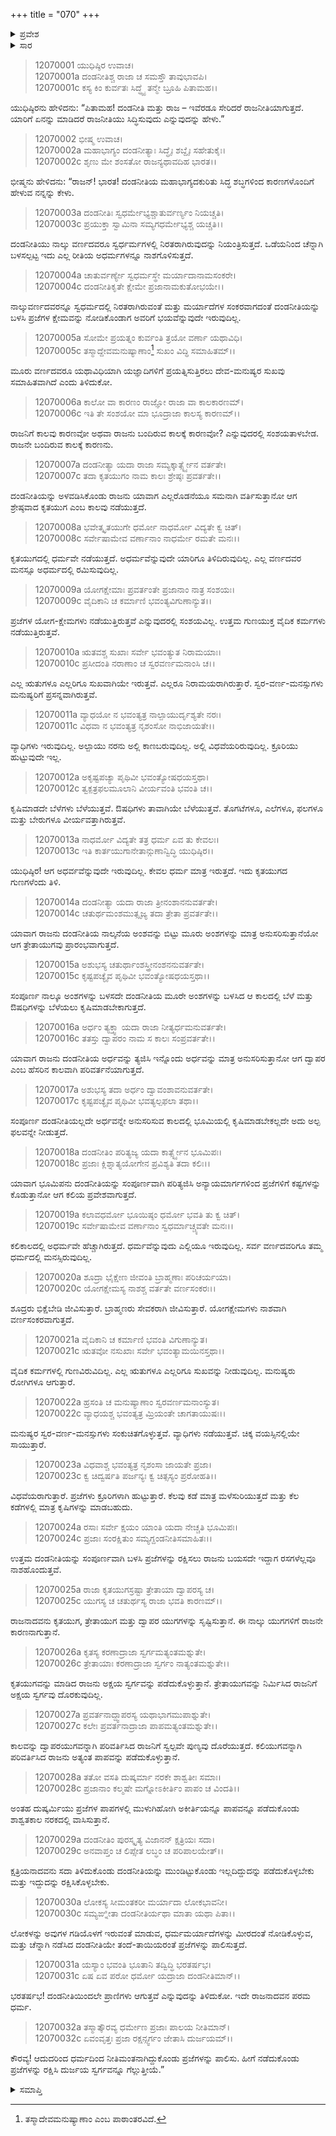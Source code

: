 +++
title = "070"
+++

<details><summary>ಪ್ರವೇಶ</summary>


।।   ಓಂ ಓಂ ನಮೋ ನಾರಾಯಣಾಯ।।   ಶ್ರೀ ವೇದವ್ಯಾಸಾಯ ನಮಃ ।।

ಶ್ರೀ ಕೃಷ್ಣದ್ವೈಪಾಯನ ವೇದವ್ಯಾಸ ವಿರಚಿತ  

**ಶ್ರೀ ಮಹಾಭಾರತ**

**ಶಾಂತಿ ಪರ್ವ**

**ರಾಜಧರ್ಮ ಪರ್ವ**

**ಅಧ್ಯಾಯ 70**

</details>

<details><summary>ಸಾರ</summary>

ದಂಡನೀತಿ (1-32).


</details>


> 12070001 ಯುಧಿಷ್ಠಿರ ಉವಾಚ।  
12070001a ದಂಡನೀತಿಶ್ಚ ರಾಜಾ ಚ ಸಮಸ್ತೌ ತಾವುಭಾವಪಿ।  
12070001c ಕಸ್ಯ ಕಿಂ ಕುರ್ವತಃ ಸಿದ್ಧ್ಯೈ ತನ್ಮೇ ಬ್ರೂಹಿ ಪಿತಾಮಹ।।

ಯುಧಿಷ್ಠಿರನು ಹೇಳಿದನು: “ಪಿತಾಮಹ! ದಂಡನೀತಿ ಮತ್ತು ರಾಜ – ಇವೆರಡೂ ಸೇರಿದರೆ ರಾಜನೀತಿಯಾಗುತ್ತದೆ. ಯಾರಿಗೆ ಏನನ್ನು ಮಾಡಿದರೆ ರಾಜನೀತಿಯು ಸಿದ್ಧಿಸುವುದು ಎನ್ನುವುದನ್ನು ಹೇಳು.”

> 12070002 ಭೀಷ್ಮ ಉವಾಚ।  
12070002a ಮಹಾಭಾಗ್ಯಂ ದಂಡನೀತ್ಯಾಃ ಸಿದ್ಧೈಃ ಶಬ್ದೈಃ ಸಹೇತುಕೈಃ।  
12070002c ಶೃಣು ಮೇ ಶಂಸತೋ ರಾಜನ್ಯಥಾವದಿಹ ಭಾರತ।।

ಭೀಷ್ಮನು ಹೇಳಿದನು: “ರಾಜನ್! ಭಾರತ! ದಂಡನೀತಿಯ ಮಹಾಭಾಗ್ಯದಕುರಿತು ಸಿದ್ಧ ಶಬ್ಧಗಳಿಂದ ಕಾರಣಗಳೊಂದಿಗೆ ಹೇಳುವ ನನ್ನನ್ನು ಕೇಳು.

> 12070003a ದಂಡನೀತಿಃ ಸ್ವಧರ್ಮೇಭ್ಯಶ್ಚಾತುರ್ವರ್ಣ್ಯಂ ನಿಯಚ್ಚತಿ।  
12070003c ಪ್ರಯುಕ್ತಾ ಸ್ವಾಮಿನಾ ಸಮ್ಯಗಧರ್ಮೇಭ್ಯಶ್ಚ ಯಚ್ಚತಿ।।

ದಂಡನೀತಿಯು ನಾಲ್ಕು ವರ್ಣದವರೂ ಸ್ವರ್ಧರ್ಮಗಳಲ್ಲಿ ನಿರತರಾಗಿರುವುದನ್ನು ನಿಯಂತ್ರಿಸುತ್ತದೆ. ಒಡೆಯನಿಂದ ಚೆನ್ನಾಗಿ ಬಳಸಲ್ಪಟ್ಟ ಇದು ಎಲ್ಲ ರೀತಿಯ ಅಧರ್ಮಗಳನ್ನೂ ನಾಶಗೊಳಿಸುತ್ತದೆ.

> 12070004a ಚಾತುರ್ವರ್ಣ್ಯೇ ಸ್ವಧರ್ಮಸ್ಥೇ ಮರ್ಯಾದಾನಾಮಸಂಕರೇ।  
12070004c ದಂಡನೀತಿಕೃತೇ ಕ್ಷೇಮೇ ಪ್ರಜಾನಾಮಕುತೋಭಯೇ।।

ನಾಲ್ಕುವರ್ಣದವರನ್ನೂ ಸ್ವಧರ್ಮದಲ್ಲಿ ನಿರತರಾಗಿರುವಂತೆ ಮತ್ತು ಮರ್ಯಾದೆಗಳ ಸಂಕರವಾಗದಂತೆ ದಂಡನೀತಿಯನ್ನು ಬಳಸಿ ಪ್ರಜೆಗಳ ಕ್ಷೇಮವನ್ನು ನೋಡಿಕೊಂಡಾಗ ಅವರಿಗೆ ಭಯವೆನ್ನುವುದೇ ಇರುವುದಿಲ್ಲ.

> 12070005a ಸೋಮೇ ಪ್ರಯತ್ನಂ ಕುರ್ವಂತಿ ತ್ರಯೋ ವರ್ಣಾ ಯಥಾವಿಧಿ।  
12070005c ತಸ್ಮಾದ್ದೇವಮನುಷ್ಯಾಣಾಂ[^1] ಸುಖಂ ವಿದ್ಧಿ ಸಮಾಹಿತಮ್।।

ಮೂರು ವರ್ಣದವರೂ ಯಥಾವಿಧಿಯಾಗಿ ಯಜ್ಞಾದಿಗಳಿಗೆ ಪ್ರಯತ್ನಿಸುತ್ತಿರಲು ದೇವ-ಮನುಷ್ಯರ ಸುಖವು ಸಮಾಹಿತವಾಗಿದೆ ಎಂದು ತಿಳಿದುಕೋ.

> 12070006a ಕಾಲೋ ವಾ ಕಾರಣಂ ರಾಜ್ಞೋ ರಾಜಾ ವಾ ಕಾಲಕಾರಣಮ್।  
12070006c ಇತಿ ತೇ ಸಂಶಯೋ ಮಾ ಭೂದ್ರಾಜಾ ಕಾಲಸ್ಯ ಕಾರಣಮ್।।

ರಾಜನಿಗೆ ಕಾಲವು ಕಾರಣವೋ ಅಥವಾ ರಾಜನು ಬಂದಿರುವ ಕಾಲಕ್ಕೆ ಕಾರಣವೋ? ಎನ್ನುವುದರಲ್ಲಿ ಸಂಶಯತಾಳಬೇಡ. ರಾಜನೇ ಬಂದಿರುವ ಕಾಲಕ್ಕೆ ಕಾರಣನು.

> 12070007a ದಂಡನೀತ್ಯಾ ಯದಾ ರಾಜಾ ಸಮ್ಯಕ್ಕಾರ್ತ್ಸ್ನ್ಯೇನ ವರ್ತತೇ।  
12070007c ತದಾ ಕೃತಯುಗಂ ನಾಮ ಕಾಲಃ ಶ್ರೇಷ್ಠಃ ಪ್ರವರ್ತತೇ।।

ದಂಡನೀತಿಯನ್ನು ಅಳವಡಿಸಿಕೊಂಡು ರಾಜನು ಯಾವಾಗ ಎಲ್ಲರೊಡನೆಯೂ ಸಮನಾಗಿ ವರ್ತಿಸುತ್ತಾನೋ ಆಗ ಶ್ರೇಷ್ಠವಾದ ಕೃತಯುಗ ಎಂಬ ಕಾಲವು ನಡೆಯುತ್ತದೆ.

> 12070008a ಭವೇತ್ಕೃತಯುಗೇ ಧರ್ಮೋ ನಾಧರ್ಮೋ ವಿದ್ಯತೇ ಕ್ವ ಚಿತ್।  
12070008c ಸರ್ವೇಷಾಮೇವ ವರ್ಣಾನಾಂ ನಾಧರ್ಮೇ ರಮತೇ ಮನಃ।।

ಕೃತಯುಗದಲ್ಲಿ ಧರ್ಮವೇ ನಡೆಯುತ್ತದೆ. ಅಧರ್ಮವೆನ್ನುವುದೇ ಯಾರಿಗೂ ತಿಳಿದಿರುವುದಿಲ್ಲ. ಎಲ್ಲ ವರ್ಣದವರ ಮನಸ್ಸೂ ಅಧರ್ಮದಲ್ಲಿ ರಮಿಸುವುದಿಲ್ಲ.

> 12070009a ಯೋಗಕ್ಷೇಮಾಃ ಪ್ರವರ್ತಂತೇ ಪ್ರಜಾನಾಂ ನಾತ್ರ ಸಂಶಯಃ।  
12070009c ವೈದಿಕಾನಿ ಚ ಕರ್ಮಾಣಿ ಭವಂತ್ಯವಿಗುಣಾನ್ಯುತ।।

ಪ್ರಜೆಗಳ ಯೋಗ-ಕ್ಷೇಮಗಳು ನಡೆಯುತ್ತಿರುತ್ತವೆ ಎನ್ನುವುದರಲ್ಲಿ ಸಂಶಯವಿಲ್ಲ. ಉತ್ತಮ ಗುಣಯುಕ್ತ ವೈದಿಕ ಕರ್ಮಗಳು ನಡೆಯುತ್ತಿರುತ್ತವೆ.

> 12070010a ಋತವಶ್ಚ ಸುಖಾಃ ಸರ್ವೇ ಭವಂತ್ಯುತ ನಿರಾಮಯಾಃ।  
12070010c ಪ್ರಸೀದಂತಿ ನರಾಣಾಂ ಚ ಸ್ವರವರ್ಣಮನಾಂಸಿ ಚ।।

ಎಲ್ಲ ಋತುಗಳೂ ಎಲ್ಲರಿಗೂ ಸುಖವಾಗಿಯೇ ಇರುತ್ತವೆ. ಎಲ್ಲರೂ ನಿರಾಮಯರಾಗಿರುತ್ತಾರೆ. ಸ್ವರ-ವರ್ಣ-ಮನಸ್ಸುಗಳು ಮನುಷ್ಯರಿಗೆ ಪ್ರಸನ್ನವಾಗಿರುತ್ತವೆ.

> 12070011a ವ್ಯಾಧಯೋ ನ ಭವಂತ್ಯತ್ರ ನಾಲ್ಪಾಯುರ್ದೃಶ್ಯತೇ ನರಃ।  
12070011c ವಿಧವಾ ನ ಭವಂತ್ಯತ್ರ ನೃಶಂಸೋ ನಾಭಿಜಾಯತೇ।।

ವ್ಯಾಧಿಗಳು ಇರುವುದಿಲ್ಲ. ಅಲ್ಪಾಯು ನರನು ಅಲ್ಲಿ ಕಾಣಬರುವುದಿಲ್ಲ. ಅಲ್ಲಿ ವಿಧವೆಯರಿರುವುದಿಲ್ಲ. ಕ್ರೂರಿಯು ಹುಟ್ಟುವುದೇ ಇಲ್ಲ.

> 12070012a ಅಕೃಷ್ಟಪಚ್ಯಾ ಪೃಥಿವೀ ಭವಂತ್ಯೋಷಧಯಸ್ತಥಾ।  
12070012c ತ್ವಕ್ಪತ್ರಫಲಮೂಲಾನಿ ವೀರ್ಯವಂತಿ ಭವಂತಿ ಚ।।

ಕೃಷಿಮಾಡದೇ ಬೆಳೆಗಳು ಬೆಳೆಯುತ್ತವೆ. ಔಷಧಿಗಳು ತಾವಾಗಿಯೇ ಬೆಳೆಯುತ್ತವೆ. ತೊಗಟೆಗಳೂ, ಎಲೆಗಳೂ, ಫಲಗಳೂ ಮತ್ತು ಬೇರುಗಳೂ ವೀರ್ಯವತ್ತಾಗಿರುತ್ತವೆ.

> 12070013a ನಾಧರ್ಮೋ ವಿದ್ಯತೇ ತತ್ರ ಧರ್ಮ ಏವ ತು ಕೇವಲಃ।  
12070013c ಇತಿ ಕಾರ್ತಯುಗಾನೇತಾನ್ಗುಣಾನ್ವಿದ್ಧಿ ಯುಧಿಷ್ಠಿರ।।

ಯುಧಿಷ್ಠಿರ! ಆಗ ಅಧರ್ವವೆನ್ನುವುದೇ ಇರುವುದಿಲ್ಲ. ಕೇವಲ ಧರ್ಮ ಮಾತ್ರ ಇರುತ್ತದೆ. ಇದು ಕೃತಯುಗದ ಗುಣಗಳೆಂದು ತಿಳಿ.

> 12070014a ದಂಡನೀತ್ಯಾ ಯದಾ ರಾಜಾ ತ್ರೀನಂಶಾನನುವರ್ತತೇ।  
12070014c ಚತುರ್ಥಮಂಶಮುತ್ಸೃಜ್ಯ ತದಾ ತ್ರೇತಾ ಪ್ರವರ್ತತೇ।।

ಯಾವಾಗ ರಾಜನು ದಂಡನೀತಿಯ ನಾಲ್ಕನೆಯ ಅಂಶವನ್ನು ಬಿಟ್ಟು ಮೂರು ಅಂಶಗಳನ್ನು ಮಾತ್ರ ಅನುಸರಿಸುತ್ತಾನೆಯೋ ಆಗ ತ್ರೇತಾಯುಗವು ಪ್ರಾರಂಭವಾಗುತ್ತದೆ.

> 12070015a ಅಶುಭಸ್ಯ ಚತುರ್ಥಾಂಶಸ್ತ್ರೀನಂಶನನುವರ್ತತೇ।  
12070015c ಕೃಷ್ಟಪಚ್ಯೈವ ಪೃಥಿವೀ ಭವಂತ್ಯೋಷಧಯಸ್ತಥಾ।।

ಸಂಪೂರ್ಣ ನಾಲ್ಕೂ ಅಂಶಗಳನ್ನು ಬಳಸದೇ ದಂಡನೀತಿಯ ಮೂರೇ ಅಂಶಗಳನ್ನು ಬಳಸಿದ ಆ ಕಾಲದಲ್ಲಿ ಬೆಳೆ ಮತ್ತು ಔಷಧಿಗಳನ್ನು ಬೆಳೆಯಲು ಕೃಷಿಮಾಡಬೇಕಾಗುತ್ತದೆ.

> 12070016a ಅರ್ಧಂ ತ್ಯಕ್ತ್ವಾ ಯದಾ ರಾಜಾ ನೀತ್ಯರ್ಧಮನುವರ್ತತೇ।  
12070016c ತತಸ್ತು ದ್ವಾಪರಂ ನಾಮ ಸ ಕಾಲಃ ಸಂಪ್ರವರ್ತತೇ।।

ಯಾವಾಗ ರಾಜನು ದಂಡನೀತಿಯ ಅರ್ಧವನ್ನು ತ್ಯಜಿಸಿ ಇನ್ನೊಂದು ಅರ್ಧವನ್ನು ಮಾತ್ರ ಅನುಸರಿಸುತ್ತಾನೋ ಆಗ ದ್ವಾಪರ ಎಂಬ ಹೆಸರಿನ ಕಾಲವಾಗಿ ಪರಿವರ್ತನೆಯಾಗುತ್ತದೆ.

> 12070017a ಅಶುಭಸ್ಯ ತದಾ ಅರ್ಧಂ ದ್ವಾವಂಶಾವನುವರ್ತತೇ।  
12070017c ಕೃಷ್ಟಪಚ್ಯೈವ ಪೃಥಿವೀ ಭವತ್ಯಲ್ಪಫಲಾ ತಥಾ।।

ಸಂಪೂರ್ಣ ದಂಡನೀತಿಯಲ್ಲದೇ ಅರ್ಧವನ್ನೇ ಅನುಸರಿಸುವ ಕಾಲದಲ್ಲಿ ಭೂಮಿಯಲ್ಲಿ ಕೃಷಿಮಾಡಬೇಕಲ್ಲದೇ ಅದು ಅಲ್ಪ ಫಲವನ್ನೇ ನೀಡುತ್ತದೆ.

> 12070018a ದಂಡನೀತಿಂ ಪರಿತ್ಯಜ್ಯ ಯದಾ ಕಾರ್ತ್ಸ್ನ್ಯೇನ ಭೂಮಿಪಃ।  
12070018c ಪ್ರಜಾಃ ಕ್ಲಿಶ್ನಾತ್ಯಯೋಗೇನ ಪ್ರವಿಶ್ಯತಿ ತದಾ ಕಲಿಃ।।

ಯಾವಾಗ ಭೂಮಿಪನು ದಂಡನೀತಿಯನ್ನು ಸಂಪೂರ್ಣವಾಗಿ ಪರಿತ್ಯಜಿಸಿ ಅನ್ಯಾಯಮಾರ್ಗಗಳಿಂದ ಪ್ರಜೆಗಳಿಗೆ ಕಷ್ಟಗಳನ್ನು ಕೊಡುತ್ತಾನೋ ಆಗ ಕಲಿಯ ಪ್ರವೇಶವಾಗುತ್ತದೆ.

> 12070019a ಕಲಾವಧರ್ಮೋ ಭೂಯಿಷ್ಠಂ ಧರ್ಮೋ ಭವತಿ ತು ಕ್ವ ಚಿತ್।  
12070019c ಸರ್ವೇಷಾಮೇವ ವರ್ಣಾನಾಂ ಸ್ವಧರ್ಮಾಚ್ಚ್ಯವತೇ ಮನಃ।।

ಕಲಿಕಾಲದಲ್ಲಿ ಅಧರ್ಮವೇ ಹೆಚ್ಚಾಗಿರುತ್ತದೆ. ಧರ್ಮವೆನ್ನುವುದು ಎಲ್ಲಿಯೂ ಇರುವುದಿಲ್ಲ. ಸರ್ವ ವರ್ಣದವರಿಗೂ ತಮ್ಮ ಧರ್ಮದಲ್ಲಿ ಮನಸ್ಸಿರುವುದಿಲ್ಲ.

> 12070020a ಶೂದ್ರಾ ಭೈಕ್ಷೇಣ ಜೀವಂತಿ ಬ್ರಾಹ್ಮಣಾಃ ಪರಿಚರ್ಯಯಾ।  
12070020c ಯೋಗಕ್ಷೇಮಸ್ಯ ನಾಶಶ್ಚ ವರ್ತತೇ ವರ್ಣಸಂಕರಃ।।

ಶೂದ್ರರು ಭಿಕ್ಷೆಬೇಡಿ ಜೀವಿಸುತ್ತಾರೆ. ಬ್ರಾಹ್ಮಣರು ಸೇವಕರಾಗಿ ಜೀವಿಸುತ್ತಾರೆ. ಯೋಗಕ್ಷೇಮಗಳು ನಾಶವಾಗಿ ವರ್ಣಸಂಕರವಾಗುತ್ತದೆ.

> 12070021a ವೈದಿಕಾನಿ ಚ ಕರ್ಮಾಣಿ ಭವಂತಿ ವಿಗುಣಾನ್ಯುತ।  
12070021c ಋತವೋ ನಸುಖಾಃ ಸರ್ವೇ ಭವಂತ್ಯಾಮಯಿನಸ್ತಥಾ।।

ವೈದಿಕ ಕರ್ಮಗಳಲ್ಲಿ ಗುಣವಿರುವಿದಿಲ್ಲ. ಎಲ್ಲ ಋತುಗಳೂ ಎಲ್ಲರಿಗೂ ಸುಖವನ್ನು ನೀಡುವುದಿಲ್ಲ. ಮನುಷ್ಯರು ರೋಗಿಗಳೂ ಆಗುತ್ತಾರೆ.

> 12070022a ಹ್ರಸಂತಿ ಚ ಮನುಷ್ಯಾಣಾಂ ಸ್ವರವರ್ಣಮನಾಂಸ್ಯುತ।  
12070022c ವ್ಯಾಧಯಶ್ಚ ಭವಂತ್ಯತ್ರ ಮ್ರಿಯಂತೇ ಚಾಗತಾಯುಷಃ।।

ಮನುಷ್ಯರ ಸ್ವರ-ವರ್ಣ-ಮನಸ್ಸುಗಳು ಸಂಕುಚಿತಗೊಳ್ಳುತ್ತವೆ. ವ್ಯಾಧಿಗಳು ನಡೆಯುತ್ತವೆ. ಚಿಕ್ಕ ವಯಸ್ಸಿನಲ್ಲಿಯೇ ಸಾಯುತ್ತಾರೆ.

> 12070023a ವಿಧವಾಶ್ಚ ಭವಂತ್ಯತ್ರ ನೃಶಂಸಾ ಜಾಯತೇ ಪ್ರಜಾ।  
12070023c ಕ್ವ ಚಿದ್ವರ್ಷತಿ ಪರ್ಜನ್ಯಃ ಕ್ವ ಚಿತ್ಸಸ್ಯಂ ಪ್ರರೋಹತಿ।।

ವಿಧವೆಯರಾಗುತ್ತಾರೆ. ಪ್ರಜೆಗಳು ಕ್ರೂರಿಗಳಾಗಿ ಹುಟ್ಟುತ್ತಾರೆ. ಕೆಲವು ಕಡೆ ಮಾತ್ರ ಮಳೆಸುರಿಯುತ್ತದೆ ಮತ್ತು ಕೆಲ ಕಡೆಗಳಲ್ಲಿ ಮಾತ್ರ ಕೃಷಿಗಳನ್ನು ಮಾಡಬಹುದು.

> 12070024a ರಸಾಃ ಸರ್ವೇ ಕ್ಷಯಂ ಯಾಂತಿ ಯದಾ ನೇಚ್ಚತಿ ಭೂಮಿಪಃ।  
12070024c ಪ್ರಜಾಃ ಸಂರಕ್ಷಿತುಂ ಸಮ್ಯಗ್ದಂಡನೀತಿಸಮಾಹಿತಃ।।

ಉತ್ತಮ ದಂಡನೀತಿಯನ್ನು ಸಂಪೂರ್ಣವಾಗಿ ಬಳಸಿ ಪ್ರಜೆಗಳನ್ನು ರಕ್ಷಿಸಲು ರಾಜನು ಬಯಸದೇ ಇದ್ದಾಗ ರಸಗಳೆಲ್ಲವೂ ನಾಶಹೊಂದುತ್ತವೆ.

> 12070025a ರಾಜಾ ಕೃತಯುಗಸ್ರಷ್ಟಾ ತ್ರೇತಾಯಾ ದ್ವಾಪರಸ್ಯ ಚ।  
12070025c ಯುಗಸ್ಯ ಚ ಚತುರ್ಥಸ್ಯ ರಾಜಾ ಭವತಿ ಕಾರಣಮ್।।

ರಾಜನಾದವನು ಕೃತಯುಗ, ತ್ರೇತಾಯುಗ ಮತ್ತು ದ್ವಾಪರ ಯುಗಗಳನ್ನು ಸೃಷ್ಟಿಸುತ್ತಾನೆ. ಈ ನಾಲ್ಕು ಯುಗಗಳಿಗೆ ರಾಜನೇ ಕಾರಣನಾಗುತ್ತಾನೆ.

> 12070026a ಕೃತಸ್ಯ ಕರಣಾದ್ರಾಜಾ ಸ್ವರ್ಗಮತ್ಯಂತಮಶ್ನುತೇ।  
12070026c ತ್ರೇತಾಯಾಃ ಕರಣಾದ್ರಾಜಾ ಸ್ವರ್ಗಂ ನಾತ್ಯಂತಮಶ್ನುತೇ।।

ಕೃತಯುಗವನ್ನು ಮಾಡಿದ ರಾಜನು ಅಕ್ಷಯ ಸ್ವರ್ಗವನ್ನು ಪಡೆದುಕೊಳ್ಳುತ್ತಾನೆ. ತ್ರೇತಾಯುಗವನ್ನು ನಿರ್ಮಿಸಿದ ರಾಜನಿಗೆ ಅಕ್ಷಯ ಸ್ವರ್ಗವು ದೊರಕುವುದಿಲ್ಲ.

> 12070027a ಪ್ರವರ್ತನಾದ್ದ್ವಾಪರಸ್ಯ ಯಥಾಭಾಗಮುಪಾಶ್ನುತೇ।  
12070027c ಕಲೇಃ ಪ್ರವರ್ತನಾದ್ರಾಜಾ ಪಾಪಮತ್ಯಂತಮಶ್ನುತೇ।।

ಕಾಲವನ್ನು ದ್ವಾಪರಯುಗವನ್ನಾಗಿ ಪರಿವರ್ತಿಸಿದ ರಾಜನಿಗೆ ಸ್ವಲ್ಪವೇ ಪುಣ್ಯವು ದೊರೆಯುತ್ತದೆ. ಕಲಿಯುಗವನ್ನಾಗಿ ಪರಿವರ್ತಿಸಿದ ರಾಜನು ಅತ್ಯಂತ ಪಾಪವನ್ನು ಪಡೆದುಕೊಳ್ಳುತ್ತಾನೆ.

> 12070028a ತತೋ ವಸತಿ ದುಷ್ಕರ್ಮಾ ನರಕೇ ಶಾಶ್ವತೀಃ ಸಮಾಃ।  
12070028c ಪ್ರಜಾನಾಂ ಕಲ್ಮಷೇ ಮಗ್ನೋಽಕೀರ್ತಿಂ ಪಾಪಂ ಚ ವಿಂದತಿ।।

ಅಂತಹ ದುಷ್ಕರ್ಮಿಯು ಪ್ರಜೆಗಳ ಪಾಪಗಳಲ್ಲಿ ಮುಳುಗಿಹೋಗಿ ಅಕೀರ್ತಿಯನ್ನೂ ಪಾಪವನ್ನೂ ಪಡೆದುಕೊಂಡು ಶಾಶ್ವತಕಾಲ ನರಕದಲ್ಲಿ ವಾಸಿಸುತ್ತಾನೆ.

> 12070029a ದಂಡನೀತಿಂ ಪುರಸ್ಕೃತ್ಯ ವಿಜಾನನ್ ಕ್ಷತ್ರಿಯಃ ಸದಾ।  
12070029c ಅನವಾಪ್ತಂ ಚ ಲಿಪ್ಸೇತ ಲಬ್ಧಂ ಚ ಪರಿಪಾಲಯೇತ್।।

ಕ್ಷತ್ರಿಯನಾದವನು ಸದಾ ತಿಳಿದುಕೊಂಡು ದಂಡನೀತಿಯನ್ನು ಮುಂಡಿಟ್ಟುಕೊಂಡು ಇಲ್ಲದಿದ್ದುದನ್ನು ಪಡೆದುಕೊಳ್ಳಬೇಕು ಮತ್ತು ಇದ್ದುದನ್ನು ರಕ್ಷಿಸಿಕೊಳ್ಳಬೇಕು.

> 12070030a ಲೋಕಸ್ಯ ಸೀಮಂತಕರೀ ಮರ್ಯಾದಾ ಲೋಕಭಾವನೀ।  
12070030c ಸಮ್ಯಙ್ನೀತಾ ದಂಡನೀತಿರ್ಯಥಾ ಮಾತಾ ಯಥಾ ಪಿತಾ।।

ಲೋಕಳನ್ನು ಅವುಗಳ ಗಡಿಯೊಳಗೆ ಇರುವಂತೆ ಮಾಡುವ, ಧರ್ಮಮರ್ಯಾದೆಗಳನ್ನು ಮೀರದಂತೆ ನೋಡಿಕೊಳ್ಳುವ, ಮತ್ತು ಚೆನ್ನಾಗಿ ನಡೆಸಿದ ದಂಡನೀತಿಯೇ ತಂದೆ-ತಾಯಿಯರಂತೆ ಪ್ರಜೆಗಳನ್ನು ಪಾಲಿಸುತ್ತದೆ.

> 12070031a ಯಸ್ಯಾಂ ಭವಂತಿ ಭೂತಾನಿ ತದ್ವಿದ್ಧಿ ಭರತರ್ಷಭ।  
12070031c ಏಷ ಏವ ಪರೋ ಧರ್ಮೋ ಯದ್ರಾಜಾ ದಂಡನೀತಿಮಾನ್।।

ಭರತರ್ಷಭ! ದಂಡನೀತಿಯಿಂದಲೇ ಪ್ರಾಣಿಗಳು ಆಗುತ್ತವೆ ಎನ್ನುವುದನ್ನು ತಿಳಿದುಕೋ. ಇದೇ ರಾಜನಾದವನ ಪರಮ ಧರ್ಮ.

> 12070032a ತಸ್ಮಾತ್ಕೌರವ್ಯ ಧರ್ಮೇಣ ಪ್ರಜಾಃ ಪಾಲಯ ನೀತಿಮಾನ್।  
12070032c ಏವಂವೃತ್ತಃ ಪ್ರಜಾ ರಕ್ಷನ್ಸ್ವರ್ಗಂ ಜೇತಾಸಿ ದುರ್ಜಯಮ್।।

ಕೌರವ್ಯ! ಆದುದರಿಂದ ಧರ್ಮದಿಂದ ನೀತಿಮಂತನಾಗಿದ್ದುಕೊಂಡು ಪ್ರಜೆಗಳನ್ನು ಪಾಲಿಸು. ಹೀಗೆ ನಡೆದುಕೊಂಡು ಪ್ರಜೆಗಳನ್ನು ರಕ್ಷಿಸಿ ದುರ್ಜಯ ಸ್ವರ್ಗವನ್ನೂ ಗೆಲ್ಲುತ್ತೀಯೆ.”



<details><summary>ಸಮಾಪ್ತಿ</summary>

ಇತಿ ಶ್ರೀ ಮಹಾಭಾರತೇ ಶಾಂತಿಪರ್ವಣಿ ರಾಜಧರ್ಮಪರ್ವಣಿ ಸಪ್ತತಿತಮೋಽಧ್ಯಾಯಃ।।  
ಇದು ಶ್ರೀ ಮಹಾಭಾರತ ಶಾಂತಿಪರ್ವದ ರಾಜಧರ್ಮಪರ್ವದಲ್ಲಿ ಎಪ್ಪತ್ತನೇ ಅಧ್ಯಾಯವು.

</details>

[^1]: ತಸ್ಮಾದೇವಮನುಷ್ಯಾಣಾಂ ಎಂಬ ಪಾಠಾಂತರವಿದೆ.

